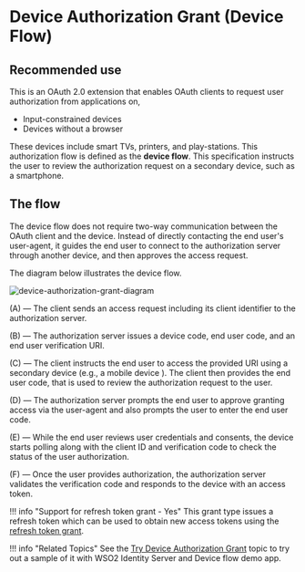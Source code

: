 # Device Authorization Grant (Device Flow)

## Recommended use

This is an OAuth 2.0 extension that enables OAuth clients to 
request user authorization from applications on,

* Input-constrained devices
* Devices without a browser

These devices include smart TVs, printers, and play-stations. This 
authorization flow is defined as the **device flow**. This specification instructs the user to review the authorization request on a secondary 
device, such as a smartphone.

## The flow

The device flow does not require two-way communication between the OAuth client
 and the device. Instead of directly contacting the end user's user-agent, it guides
  the end user to connect to the authorization server through another device, and then approves
   the access request.
 
The diagram below illustrates the device flow.

![device-authorization-grant-diagram](../assets/img/using-wso2-identity-server/deviceflow.png)

(A) — The client sends an access request including its client identifier to the authorization server.

(B) — The authorization server issues a device code, end user code, and an end user verification URI.

(C) — The client instructs the end user to access the provided URI using a secondary device (e.g., a mobile device
). The client then provides the end user code, that is used to review the authorization request to the user.
 
(D) — The authorization server prompts the end user to approve granting access via the user-agent and also prompts
 the user to enter the end user code.

(E) — While the end user reviews user credentials and consents, the device starts polling along with the client ID and
 verification code to check the status of the user authorization.

(F) — Once the user provides authorization, the authorization server validates the verification code and responds to the device with an access token.

!!! info "Support for refresh token grant - Yes"
	 This grant type issues a refresh token which can be used to obtain new access tokens using the [refresh token grant](../../learn/refresh-token-grant).

!!! info "Related Topics"
    See the [Try Device Authorization
    Grant](../../learn/try-device-flow) topic to try out a sample of
    it with WSO2 Identity Server and Device flow demo app.
